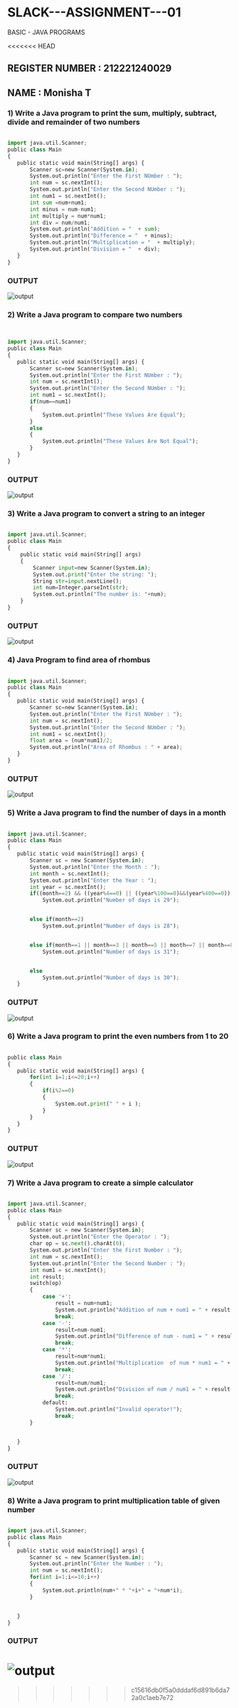 # SLACK---ASSIGNMENT---01
BASIC - JAVA PROGRAMS

<<<<<<< HEAD
## REGISTER NUMBER : 212221240029
## NAME : Monisha T

### 1) Write a Java program to print the sum, multiply, subtract, divide and remainder of two numbers

```python

import java.util.Scanner;
public class Main
{
   public static void main(String[] args) {
       Scanner sc=new Scanner(System.in);
       System.out.println("Enter the First NUmber : ");
       int num = sc.nextInt();
       System.out.println("Enter the Second NUmber : ");
       int num1 = sc.nextInt();
       int sum =num+num1;
       int minus = num-num1;
       int multiply = num*num1;
       int div = num/num1;
       System.out.println("Addition = "  + sum);
       System.out.println("Difference = "  + minus);
       System.out.println("Multiplication = "  + multiply);
       System.out.println("Division = "  + div);
   }
}

```
### OUTPUT
![output](./1.png)

### 2) Write a Java program to compare two numbers

```python


import java.util.Scanner;
public class Main
{
   public static void main(String[] args) {
       Scanner sc=new Scanner(System.in);
       System.out.println("Enter the First NUmber : ");
       int num = sc.nextInt();
       System.out.println("Enter the Second NUmber : ");
       int num1 = sc.nextInt();
       if(num==num1)
       {
           System.out.println("These Values Are Equal");
       }
       else
       {
           System.out.println("These Values Are Not Equal");
       }
   }
}

```
### OUTPUT
![output](./2.png)


### 3) Write a Java program to convert a string to an integer

```python

import java.util.Scanner;
public class Main
{
    public static void main(String[] args)
    {
        Scanner input=new Scanner(System.in);
        System.out.print("Enter the string: ");
        String str=input.nextLine();
        int num=Integer.parseInt(str);
        System.out.println("The number is: "+num);
    }
}

```
### OUTPUT

![output](./3.png)


### 4) Java Program to find area of rhombus

```python

import java.util.Scanner;
public class Main
{
   public static void main(String[] args) {
       Scanner sc=new Scanner(System.in);
       System.out.println("Enter the First NUmber : ");
       int num = sc.nextInt();
       System.out.println("Enter the Second NUmber : ");
       int num1 = sc.nextInt();
       float area = (num*num1)/2;
       System.out.println("Area of Rhombus : " + area);
   }
}

```

### OUTPUT
![output](./4.png)


### 5) Write a Java program to find the number of days in a month

```python

import java.util.Scanner;
public class Main
{
   public static void main(String[] args) {
       Scanner sc = new Scanner(System.in);
       System.out.println("Enter the Month : ");
       int month = sc.nextInt();
       System.out.println("Enter the Year : ");
       int year = sc.nextInt();
       if((month==2) && ((year%4==0) || ((year%100==0)&&(year%400==0))))
           System.out.println("Number of days is 29");


       else if(month==2)
           System.out.println("Number of days is 28");


       else if(month==1 || month==3 || month==5 || month==7 || month==8 || month==10 || month==12)
           System.out.println("Number of days is 31");


       else
           System.out.println("Number of days is 30");
   }

```
### OUTPUT
![output](./5.png)


### 6) Write a Java program to print the even numbers from 1 to 20

```python

public class Main
{
   public static void main(String[] args) {
       for(int i=1;i<=20;i++)
       {
           if(i%2==0)
           {
               System.out.print(" " + i );
           }
       }
   }
}

```
### OUTPUT
![output](./6.png)


### 7)  Write a Java program to create a simple calculator

```python

import java.util.Scanner;
public class Main
{
   public static void main(String[] args) {
       Scanner sc = new Scanner(System.in);
       System.out.println("Enter the Operator : ");
       char op = sc.next().charAt(0);
       System.out.println("Enter the First Number : ");
       int num = sc.nextInt();
       System.out.println("Enter the Second Number : ");
       int num1 = sc.nextInt();
       int result;
       switch(op)
       {
           case '+':
               result = num+num1;
               System.out.println("Addition of num + num1 = " + result );
               break;
           case '-':
               result=num-num1;
               System.out.println("Difference of num - num1 = " + result );
               break;
           case '*':
               result=num*num1;
               System.out.println("Multiplication  of num * num1 = " + result );
               break;
           case '/':
               result=num/num1;
               System.out.println("Division of num / num1 = " + result );
               break;
           default:
               System.out.println("Invalid operator!");
               break;
       }


   }
}

```
### OUTPUT
![output](./7.png)


### 8) Write a Java program to print multiplication table of given number

```python

import java.util.Scanner;
public class Main
{
   public static void main(String[] args) {
       Scanner sc = new Scanner(System.in);
       System.out.println("Enter the Number : ");
       int num = sc.nextInt();
       for(int i=1;i<=10;i++)
       {
           System.out.println(num+" * "+i+" = "+num*i);
       }


   }
}

```
### OUTPUT
![output](./8.png)
=======
>>>>>>> c15616db0f5a0dddaf6d891b6da72a0c1aeb7e72
